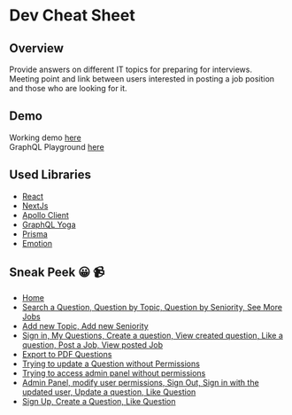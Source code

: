 # Dev Cheat Sheet

## Overview

Provide answers on different IT topics for preparing for interviews.  
Meeting point and link between users interested in posting a job position and those who are looking for it.

## Demo

Working demo [here](https://dev-cheat-sheet-next-prod.herokuapp.com/)  
GraphQL Playground [here](https://dev-cheat-sheet.herokuapp.com/)

## Used Libraries

* [React](https://reactjs.org/)
* [NextJs](https://nextjs.org/)
* [Apollo Client](https://www.apollographql.com/docs/react/)
* [GraphQL Yoga](https://github.com/prisma-labs/graphql-yoga)
* [Prisma](https://www.prisma.io/)
* [Emotion](https://emotion.sh/docs/introduction)


## Sneak Peek 😀 📹

* [Home](https://drive.google.com/file/d/19YTOPUfVxmqmcJBF3QsVhI__OZhxI4eR/view?usp=sharing)
* [Search a Question, Question by Topic, Question by Seniority, See More Jobs](https://drive.google.com/file/d/1sJnbfFqUgxuuV6YP-EWfSRzh3etcRes6/view?usp=sharing)
* [Add new Topic, Add new Seniority](https://drive.google.com/file/d/1wtKAZZGcjXMbknxZ0urLdsGFPdncS2iU/view?usp=sharing)
* [Sign in, My Questions, Create a question, View created question, Like a question, Post a Job, View posted Job](https://drive.google.com/file/d/17owPYXJNqo-24rbRu1QnZHJISL6B8uAu/view?usp=sharing)
* [Export to PDF Questions](https://drive.google.com/file/d/1OcjCbFV-5xCKh_ZG7pt0dWng6aPEWXqP/view?usp=sharing)
* [Trying to update a Question without Permissions](https://drive.google.com/file/d/1XVNb1uRdUCSeZdiwvOy7xNW-ppSGWVob/view?usp=sharing)
* [Trying to access admin panel without permissions](https://drive.google.com/file/d/1wRiFURANoYudVer2jhUo_tvjaWjsoTnp/view?usp=sharing)
* [Admin Panel, modify user permissions, Sign Out, Sign in with the updated user, Update a question, Like Question](https://drive.google.com/file/d/1SiCsI6o6B6WGj4RIdBh8VvgUIoImLZ2S/view?usp=sharing)
* [Sign Up, Create a Question, Like Question](https://drive.google.com/file/d/1y26vgxoAwYzxbvkd3Wos2X-Xk81Hsa5E/view?usp=sharing)
